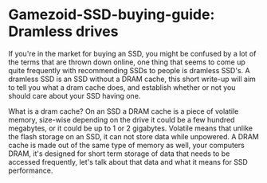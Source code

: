 # Gamezoid-SSD-buying-guide: Dramless drives
If you're in the market for buying an SSD, you might be confused by a lot of the terms that are thrown down online, one thing that seems to come up quite frequently with recommending SSDs to people is dramless SSD's. A dramless SSD is an SSD without a DRAM cache, this short write-up will aim to tell you what a dram cache does, and establish whether or not you should care about your SSD having one.

What is a dram cache? On an SSD a DRAM cache is a piece of volatile memory, size-wise depending on the drive it could be a few hundred megabytes, or it could be up to 1 or 2 gigabytes. Volatile means that unlike the flash storage on an SSD, it can not store data while unpowered. A DRAM cache is made out of the same type of memory as well, your computers DRAM, it's designed for short term storage of data that needs to be accessed frequently, let's talk about that data and what it means for SSD performance.
